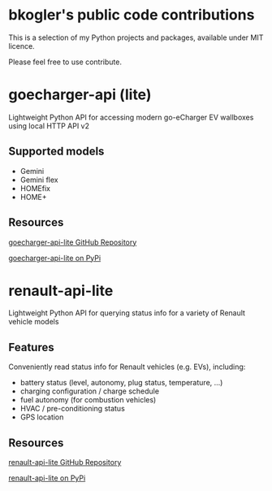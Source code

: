# bkogler's public code contributions
This is a selection of my Python projects and packages, available under MIT licence.

Please feel free to use contribute.

# goecharger-api (lite)
Lightweight Python API for accessing modern go-eCharger EV wallboxes using local HTTP API v2

## Supported models
* Gemini
* Gemini flex
* HOMEfix
* HOME+

## Resources
[goecharger-api-lite GitHub Repository](https://github.com/bkogler/goecharger-api-lite/)

[goecharger-api-lite on PyPi](https://pypi.org/project/goecharger-api-lite/)

# renault-api-lite
Lightweight Python API for querying status info for a variety of Renault vehicle models

## Features
Conveniently read status info for Renault vehicles (e.g. EVs), including:

* battery status (level, autonomy, plug status, temperature, ...)
* charging configuration / charge schedule
* fuel autonomy (for combustion vehicles)
* HVAC / pre-conditioning status
* GPS location

## Resources
[renault-api-lite GitHub Repository](https://github.com/bkogler/renault-api-lite/)

[renault-api-lite on PyPi](https://pypi.org/project/renault-api-lite/)